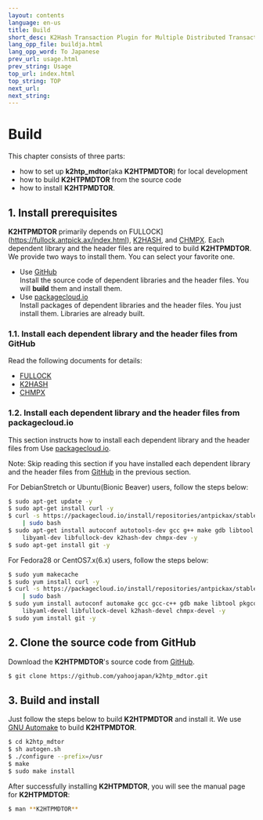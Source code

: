 ```yaml
---
layout: contents
language: en-us
title: Build
short_desc: K2Hash Transaction Plugin for Multiple Distributed Transaction Of Repeater
lang_opp_file: buildja.html
lang_opp_word: To Japanese
prev_url: usage.html
prev_string: Usage
top_url: index.html
top_string: TOP
next_url: 
next_string: 
---
```


# Build

This chapter consists of three parts:

* how to set up **k2htp_mdtor**(aka **K2HTPMDTOR**) for local development
* how to build **K2HTPMDTOR** from the source code
* how to install **K2HTPMDTOR**.

## 1. Install prerequisites

**K2HTPMDTOR** primarily depends on FULLOCK](https://fullock.antpick.ax/index.html), [K2HASH](https://k2hash.antpick.ax/index.html), and [CHMPX](https://chmpx.antpick.ax/index.html). Each dependent library and the header files are required to build **K2HTPMDTOR**. We provide two ways to install them. You can select your favorite one.

* Use [GitHub](https://github.com/yahoojapan)  
  Install the source code of dependent libraries and the header files. You will **build** them and install them.
* Use [packagecloud.io](https://packagecloud.io/antpickax/stable/)  
  Install packages of dependent libraries and the header files. You just install them. Libraries are already built.

### 1.1. Install each dependent library and the header files from GitHub

Read the following documents for details:

* [FULLOCK](https://fullock.antpick.ax/build.html)
* [K2HASH](https://k2hash.antpick.ax/build.html)
* [CHMPX](https://chmpx.antpick.ax/build.html)

### 1.2. Install each dependent library and the header files from packagecloud.io

This section instructs how to install each dependent library and the header files from Use [packagecloud.io](https://packagecloud.io/antpickax/stable/).

Note: Skip reading this section if you have installed each dependent library and the header files from [GitHub](https://github.com/yahoojapan) in the previous section.

For DebianStretch or Ubuntu(Bionic Beaver) users, follow the steps below:
```bash
$ sudo apt-get update -y
$ sudo apt-get install curl -y
$ curl -s https://packagecloud.io/install/repositories/antpickax/stable/script.deb.sh \
    | sudo bash
$ sudo apt-get install autoconf autotools-dev gcc g++ make gdb libtool pkg-config \
    libyaml-dev libfullock-dev k2hash-dev chmpx-dev -y
$ sudo apt-get install git -y
```

For Fedora28 or CentOS7.x(6.x) users, follow the steps below:
```bash
$ sudo yum makecache
$ sudo yum install curl -y
$ curl -s https://packagecloud.io/install/repositories/antpickax/stable/script.rpm.sh \
    | sudo bash
$ sudo yum install autoconf automake gcc gcc-c++ gdb make libtool pkgconfig \
    libyaml-devel libfullock-devel k2hash-devel chmpx-devel -y
$ sudo yum install git -y
```

## 2. Clone the source code from GitHub

Download the **K2HTPMDTOR**'s source code from [GitHub](https://github.com/).
```bash
$ git clone https://github.com/yahoojapan/k2htp_mdtor.git
```

## 3. Build and install

Just follow the steps below to build **K2HTPMDTOR** and install it. We use [GNU Automake](https://www.gnu.org/software/automake/) to build **K2HTPMDTOR**.
```bash
$ cd k2htp_mdtor
$ sh autogen.sh
$ ./configure --prefix=/usr
$ make
$ sudo make install
```

After successfully installing **K2HTPMDTOR**, you will see the manual page for **K2HTPMDTOR**:
```bash
$ man **K2HTPMDTOR**
```
